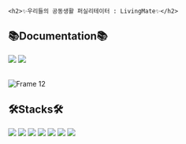 
	<h2>✨우리들의 공동생활 퍼실리테이터 : LivingMate✨</h2>

<div>
  <h2>📚Documentation📚</h2>
  <a href="https://disco-orca-7f4.notion.site/API-293e91b3d2564fe8a40cd710a6e50a4a"><img src="https://img.shields.io/badge/API_Doc-%23000000?style=flat-square&logo=notion&logoColor=white&link=https%3A%2F%2Fdisco-orca-7f4.notion.site%2FAPI-293e91b3d2564fe8a40cd710a6e50a4a%3Fpvs%3D4"></a>
<a href="https://chill-hellebore-048.notion.site/LivingMate-ERD-92817655490d49e19884f848dd343750?pvs=4"><img src="https://img.shields.io/badge/DB%20ERD-%23000000?style=flat-square&logo=notion&logoColor=white&link=https%3A%2F%2Fchill-hellebore-048.notion.site%2FLivingMate-ERD-92817655490d49e19884f848dd343750%3Fpvs%3D4"></a>
</div>
<br>

![Frame 12](https://github.com/LivingMate/LivingMate-Server/assets/123355786/d08da1f5-1ba3-466c-9982-c2c77f6fcad1)


<div>
  <h2>🛠Stacks🛠</h2>
  <img src="https://img.shields.io/badge/nodeJs-%23339933?style=flat-square&logo=nodedotjs&logoColor=white">
  <img src="https://img.shields.io/badge/MySQL-%234479A1?style=flat-square&logo=mysql&logoColor=white">
  <img src="https://img.shields.io/badge/TypeScript-%233178C6?style=flat-square&logo=typescript&logoColor=white">
  <img src="https://img.shields.io/badge/Prisma-%232D3748?style=flat-square&logo=prisma&logoColor=white">
  <img src="https://img.shields.io/badge/PM2-%232B037A?style=flat-square&logo=pm2&logoColor=white">
  <img src="https://img.shields.io/badge/EC2-%23FF9900?style=flat-square&logo=amazonec2&logoColor=white">
  <img src="https://img.shields.io/badge/RDS-%23527FFF?style=flat-square&logo=amazonrds&logoColor=white">
</div>


